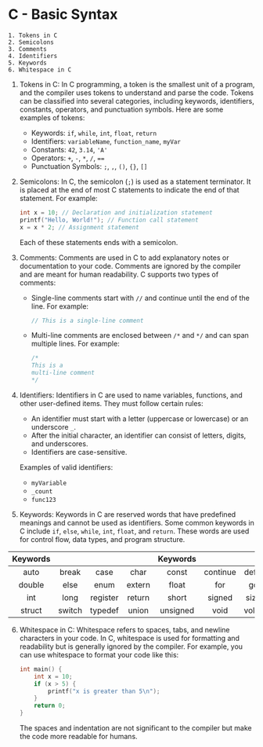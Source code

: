 # C - Basic Syntax
```
1. Tokens in C
2. Semicolons
3. Comments
4. Identifiers
5. Keywords
6. Whitespace in C

```

1. Tokens in C:
   In C programming, a token is the smallest unit of a program, and the compiler uses tokens to understand and parse the code. Tokens can be classified into several categories, including keywords, identifiers, constants, operators, and punctuation symbols. Here are some examples of tokens:

   - Keywords: `if`, `while`, `int`, `float`, `return`
   - Identifiers: `variableName`, `function_name`, `myVar`
   - Constants: `42`, `3.14`, `'A'`
   - Operators: `+`, `-`, `*`, `/`, `==`
   - Punctuation Symbols: `;`, `,`, `()`, `{}`, `[]`

2. Semicolons:
   In C, the semicolon (`;`) is used as a statement terminator. It is placed at the end of most C statements to indicate the end of that statement. For example:

   ```c
   int x = 10; // Declaration and initialization statement
   printf("Hello, World!"); // Function call statement
   x = x * 2; // Assignment statement
   ```

   Each of these statements ends with a semicolon.

3. Comments:
   Comments are used in C to add explanatory notes or documentation to your code. Comments are ignored by the compiler and are meant for human readability. C supports two types of comments:

   - Single-line comments start with `//` and continue until the end of the line. For example:

     ```c
     // This is a single-line comment
     ```

   - Multi-line comments are enclosed between `/*` and `*/` and can span multiple lines. For example:

     ```c
     /*
     This is a
     multi-line comment
     */
     ```

4. Identifiers:
   Identifiers in C are used to name variables, functions, and other user-defined items. They must follow certain rules:
   - An identifier must start with a letter (uppercase or lowercase) or an underscore `_`.
   - After the initial character, an identifier can consist of letters, digits, and underscores.
   - Identifiers are case-sensitive.

   Examples of valid identifiers:
   - `myVariable`
   - `_count`
   - `func123`

5. Keywords:
   Keywords in C are reserved words that have predefined meanings and cannot be used as identifiers. Some common keywords in C include `if`, `else`, `while`, `int`, `float`, and `return`. These words are used for control flow, data types, and program structure.

|    Keywords   |     |     |     |    Keywords   |     |     |     |
|:-------------:|:---:|:---:|:---:|:-------------:|:---:|:---:|:---:|
| auto          | break   | case     | char      | const         | continue | default | do        |
| double        | else    | enum     | extern    | float         | for      | goto    | if        |
| int           | long    | register | return    | short         | signed   | sizeof  | static    |
| struct        | switch  | typedef  | union     | unsigned      | void     | volatile| while     |


6. Whitespace in C:
   Whitespace refers to spaces, tabs, and newline characters in your code. In C, whitespace is used for formatting and readability but is generally ignored by the compiler. For example, you can use whitespace to format your code like this:

   ```c
   int main() {
       int x = 10;
       if (x > 5) {
           printf("x is greater than 5\n");
       }
       return 0;
   }
   ```

   The spaces and indentation are not significant to the compiler but make the code more readable for humans.